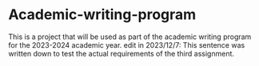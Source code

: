 # Academic-writing-program
This is a project that will be used as part of the academic writing program for the 2023-2024 academic year.
edit in 2023/12/7: This sentence was written down to test the actual requirements of the third assignment.
